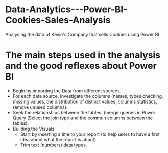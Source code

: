 # Data-Analytics---Power-BI-Cookies-Sales-Analysis
Analysing the data of Kevin's Company that sells Cookies using Power BI


# The main steps used in the analysis and the good reflexes about Power BI
- Begin by importing the Data from different sources.
- For each data source, investigate the columns (names, types checking, missing values, the distribution of distinct values, columns statistics, remove unused columns).
- Seek the relationships between the tables. (merge queries in Power Query (Select the join type and the commun columns between the tables).
- Building the Visuals: 
  - Start by inserting a title to your report (to help users to have a first idea about what the report is about).
  - Trim text (numbers) data types.
  
